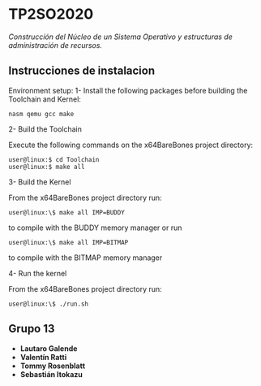 # TP2SO2020

_Construcción del Núcleo de un Sistema Operativo y estructuras de administración de recursos._

## Instrucciones de instalacion

Environment setup:
1- Install the following packages before building the Toolchain and Kernel:

```
nasm qemu gcc make
```

2- Build the Toolchain

Execute the following commands on the x64BareBones project directory:

```
user@linux:$ cd Toolchain
user@linux:$ make all
```

3- Build the Kernel

From the x64BareBones project directory run:

```
user@linux:\$ make all IMP=BUDDY
```

to compile with the BUDDY memory manager
or run

```
user@linux:\$ make all IMP=BITMAP
```

to compile with the BITMAP memory manager

4- Run the kernel

From the x64BareBones project directory run:

```
user@linux:\$ ./run.sh
```

## Grupo 13

- **Lautaro Galende**
- **Valentín Ratti**
- **Tommy Rosenblatt**
- **Sebastián Itokazu**
